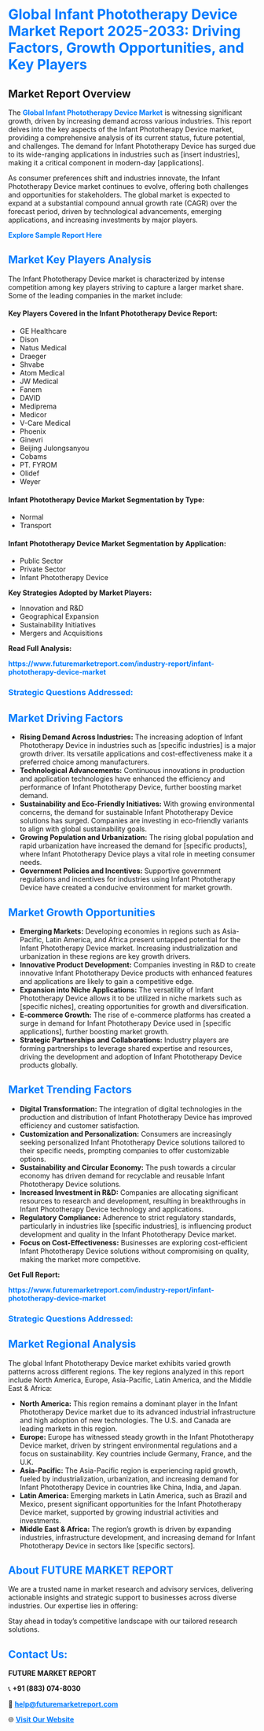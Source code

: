 <h1 style="color: #007BFF;">Global Infant Phototherapy Device Market Report 2025-2033: Driving Factors, Growth Opportunities, and Key Players</h1>

<section id="overview">
<h2>Market Report Overview</h2>
<p>The <a href="https://www.futuremarketreport.com/industry-report/infant-phototherapy-device-market" style="color: #007BFF; text-decoration: none;"><strong>Global Infant Phototherapy Device Market</strong></a> is witnessing significant growth, driven by increasing demand across various industries. This report delves into the key aspects of the Infant Phototherapy Device market, providing a comprehensive analysis of its current status, future potential, and challenges. The demand for Infant Phototherapy Device has surged due to its wide-ranging applications in industries such as [insert industries], making it a critical component in modern-day [applications].</p>
<p>As consumer preferences shift and industries innovate, the Infant Phototherapy Device market continues to evolve, offering both challenges and opportunities for stakeholders. The global market is expected to expand at a substantial compound annual growth rate (CAGR) over the forecast period, driven by technological advancements, emerging applications, and increasing investments by major players.</p>
</section>

<section id="overview">
<p><a href="https://www.futuremarketreport.com/request-sample/reportId=122586" style="color: #007BFF; text-decoration: none;"><strong>Explore Sample Report Here</strong></a></p>
</section>

<section id="key-players">
<h2 style="color: #007BFF;">Market Key Players Analysis</h2>
<p>The Infant Phototherapy Device market is characterized by intense competition among key players striving to capture a larger market share. Some of the leading companies in the market include:</p>
<h4>Key Players Covered in the Infant Phototherapy Device Report:</h4>
<ul><li>GE Healthcare</li><li>Dison</li><li>Natus Medical</li><li>Draeger</li><li>Shvabe</li><li>Atom Medical</li><li>JW Medical</li><li>Fanem</li><li>DAVID</li><li>Mediprema</li><li>Medicor</li><li>V-Care Medical</li><li>Phoenix</li><li>Ginevri</li><li>Beijing Julongsanyou</li><li>Cobams</li><li>PT. FYROM</li><li>Olidef</li><li>Weyer</li></ul>
<h4>Infant Phototherapy Device Market Segmentation by Type:</h4>
<ul><li>Normal</li><li>Transport</li></ul>

<h4>Infant Phototherapy Device Market Segmentation by Application:</h4>
<ul><li>Public Sector</li><li>Private Sector</li><li>Infant Phototherapy Device</li></ul>
<p><strong>Key Strategies Adopted by Market Players:</strong></p>
<ul>
<li>Innovation and R&D</li>
<li>Geographical Expansion</li>
<li>Sustainability Initiatives</li>
<li>Mergers and Acquisitions</li>
</ul>
</section>

<section>
<p><strong>Read Full Analysis: </strong></p><a href="https://www.futuremarketreport.com/industry-report/infant-phototherapy-device-market" style="color: #007BFF; text-decoration: none;"><strong>https://www.futuremarketreport.com/industry-report/infant-phototherapy-device-market</strong></a>
<h3 style="color: #007BFF;">Strategic Questions Addressed:</h3>
</section>

<section id="driving-factors">
<h2 style="color: #007BFF;">Market Driving Factors</h2>
<ul>
<li><strong>Rising Demand Across Industries:</strong> The increasing adoption of Infant Phototherapy Device in industries such as [specific industries] is a major growth driver. Its versatile applications and cost-effectiveness make it a preferred choice among manufacturers.</li>
<li><strong>Technological Advancements:</strong> Continuous innovations in production and application technologies have enhanced the efficiency and performance of Infant Phototherapy Device, further boosting market demand.</li>
<li><strong>Sustainability and Eco-Friendly Initiatives:</strong> With growing environmental concerns, the demand for sustainable Infant Phototherapy Device solutions has surged. Companies are investing in eco-friendly variants to align with global sustainability goals.</li>
<li><strong>Growing Population and Urbanization:</strong> The rising global population and rapid urbanization have increased the demand for [specific products], where Infant Phototherapy Device plays a vital role in meeting consumer needs.</li>
<li><strong>Government Policies and Incentives:</strong> Supportive government regulations and incentives for industries using Infant Phototherapy Device have created a conducive environment for market growth.</li>
</ul>
</section>

<section id="growth-opportunities">
<h2 style="color: #007BFF;">Market Growth Opportunities</h2>
<ul>
<li><strong>Emerging Markets:</strong> Developing economies in regions such as Asia-Pacific, Latin America, and Africa present untapped potential for the Infant Phototherapy Device market. Increasing industrialization and urbanization in these regions are key growth drivers.</li>
<li><strong>Innovative Product Development:</strong> Companies investing in R&D to create innovative Infant Phototherapy Device products with enhanced features and applications are likely to gain a competitive edge.</li>
<li><strong>Expansion into Niche Applications:</strong> The versatility of Infant Phototherapy Device allows it to be utilized in niche markets such as [specific niches], creating opportunities for growth and diversification.</li>
<li><strong>E-commerce Growth:</strong> The rise of e-commerce platforms has created a surge in demand for Infant Phototherapy Device used in [specific applications], further boosting market growth.</li>
<li><strong>Strategic Partnerships and Collaborations:</strong> Industry players are forming partnerships to leverage shared expertise and resources, driving the development and adoption of Infant Phototherapy Device products globally.</li>
</ul>
</section>

<section id="trending-factors">
<h2 style="color: #007BFF;">Market Trending Factors</h2>
<ul>
<li><strong>Digital Transformation:</strong> The integration of digital technologies in the production and distribution of Infant Phototherapy Device has improved efficiency and customer satisfaction.</li>
<li><strong>Customization and Personalization:</strong> Consumers are increasingly seeking personalized Infant Phototherapy Device solutions tailored to their specific needs, prompting companies to offer customizable options.</li>
<li><strong>Sustainability and Circular Economy:</strong> The push towards a circular economy has driven demand for recyclable and reusable Infant Phototherapy Device solutions.</li>
<li><strong>Increased Investment in R&D:</strong> Companies are allocating significant resources to research and development, resulting in breakthroughs in Infant Phototherapy Device technology and applications.</li>
<li><strong>Regulatory Compliance:</strong> Adherence to strict regulatory standards, particularly in industries like [specific industries], is influencing product development and quality in the Infant Phototherapy Device market.</li>
<li><strong>Focus on Cost-Effectiveness:</strong> Businesses are exploring cost-efficient Infant Phototherapy Device solutions without compromising on quality, making the market more competitive.</li>
</ul>
</section>

<section>
<p><strong>Get Full Report: </strong></p><a href="https://www.futuremarketreport.com/industry-report/infant-phototherapy-device-market" style="color: #007BFF; text-decoration: none;"><strong>https://www.futuremarketreport.com/industry-report/infant-phototherapy-device-market</strong></a>
<h3 style="color: #007BFF;">Strategic Questions Addressed:</h3>
</section>


<section id="regional-analysis">
<h2 style="color: #007BFF;">Market Regional Analysis</h2>
<p>The global Infant Phototherapy Device market exhibits varied growth patterns across different regions. The key regions analyzed in this report include North America, Europe, Asia-Pacific, Latin America, and the Middle East & Africa:</p>
<ul>
<li><strong>North America:</strong> This region remains a dominant player in the Infant Phototherapy Device market due to its advanced industrial infrastructure and high adoption of new technologies. The U.S. and Canada are leading markets in this region.</li>
<li><strong>Europe:</strong> Europe has witnessed steady growth in the Infant Phototherapy Device market, driven by stringent environmental regulations and a focus on sustainability. Key countries include Germany, France, and the U.K.</li>
<li><strong>Asia-Pacific:</strong> The Asia-Pacific region is experiencing rapid growth, fueled by industrialization, urbanization, and increasing demand for Infant Phototherapy Device in countries like China, India, and Japan.</li>
<li><strong>Latin America:</strong> Emerging markets in Latin America, such as Brazil and Mexico, present significant opportunities for the Infant Phototherapy Device market, supported by growing industrial activities and investments.</li>
<li><strong>Middle East & Africa:</strong> The region’s growth is driven by expanding industries, infrastructure development, and increasing demand for Infant Phototherapy Device in sectors like [specific sectors].</li>
</ul>
</section>

<footer>
<h2 style="color: #007BFF;">About FUTURE MARKET REPORT</h2>
<p>We are a trusted name in market research and advisory services, delivering actionable insights and strategic support to businesses across diverse industries. Our expertise lies in offering:</p>

<p>Stay ahead in today’s competitive landscape with our tailored research solutions.</p>

<h2 style="color: #007BFF;">Contact Us:</h2>
<p><strong>FUTURE MARKET REPORT</strong></p>
<p>📞 <strong>+91 (883) 074-8030</strong></p>
<p>📧 <strong><a href="mailto:help@futuremarketreport.com" style="color: #007BFF;">help@futuremarketreport.com</a></strong></p>
<p>🌐 <strong><a href="https://www.futuremarketreport.com/" style="color: #007BFF;">Visit Our Website</a></strong></p>
</footer>